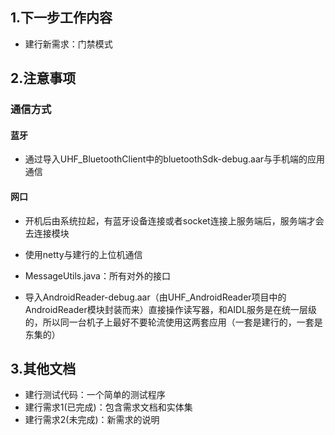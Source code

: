 ## 1.下一步工作内容

- 建行新需求：门禁模式

## 2.注意事项

### 通信方式

#### 蓝牙

- 通过导入UHF_BluetoothClient中的bluetoothSdk-debug.aar与手机端的应用通信

#### 网口

- 开机后由系统拉起，有蓝牙设备连接或者socket连接上服务端后，服务端才会去连接模块

- 使用netty与建行的上位机通信
- MessageUtils.java：所有对外的接口
- 导入AndroidReader-debug.aar（由UHF_AndroidReader项目中的AndroidReader模块封装而来）直接操作读写器，和AIDL服务是在统一层级的，所以同一台机子上最好不要轮流使用这两套应用（一套是建行的，一套是东集的）

## 3.其他文档

- 建行测试代码：一个简单的测试程序
- 建行需求1(已完成)：包含需求文档和实体集
- 建行需求2(未完成)：新需求的说明
